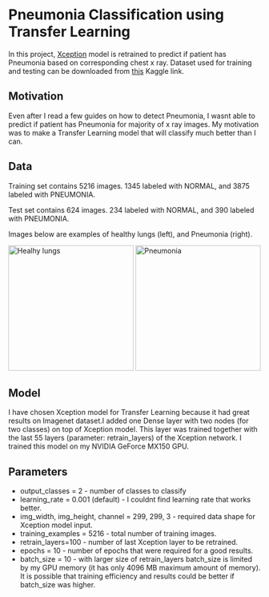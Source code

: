# Pneumonia Classification using Transfer Learning
In this project, [Xception](https://arxiv.org/abs/1610.02357) model is retrained to predict if patient has Pneumonia based on corresponding chest x ray. Dataset used for training and testing can be downloaded from [this](https://www.kaggle.com/paultimothymooney/chest-xray-pneumonia) Kaggle link. 

## Motivation
Even after I read a few guides on how to detect Pneumonia, I wasnt able to predict if patient has Pneumonia for majority of x ray images. My motivation was to make a Transfer Learning model that will classify much better than I can.

## Data
Training set contains 5216 images. 1345 labeled with NORMAL, and 3875 labeled with PNEUMONIA.

Test set contains 624 images. 234 labeled with NORMAL, and 390 labeled with PNEUMONIA.

Images below are examples of healthy  lungs (left), and Pneumonia (right).

<img src="https://user-images.githubusercontent.com/43140432/68776245-10e71d00-0630-11ea-900a-ad4298bcc6f1.jpeg" title="Healhy lungs" width="250" height="250"> <img src="https://user-images.githubusercontent.com/43140432/68778091-f498af80-0632-11ea-9a8e-e6ed1c926f6a.jpeg" title="Pneumonia" width="250" height="250">

## Model
I have chosen Xception model for Transfer Learning because it had great results on Imagenet dataset.I added one Dense layer with two nodes (for two classes) on top of Xception model. This layer was trained together with the last 55 layers (parameter: retrain_layers) of the Xception network. I trained this model on my NVIDIA GeForce MX150 GPU. 

## Parameters
* output_classes = 2 - number of classes to classify
* learning_rate = 0.001 (default) - I couldnt find learning rate that works better.
* img_width, img_height, channel = 299, 299, 3 - required data shape for Xception model input.
* training_examples = 5216 - total number of training images.
* retrain_layers=100 - number of last Xception layer to be retrained.
* epochs = 10 - number of epochs that were required for a good results.
* batch_size = 10 - with larger size of retrain_layers batch_size is limited by my GPU memory (it has only 4096 MB maximum amount of memory). It is possible that training efficiency and results could be better if batch_size was higher.




